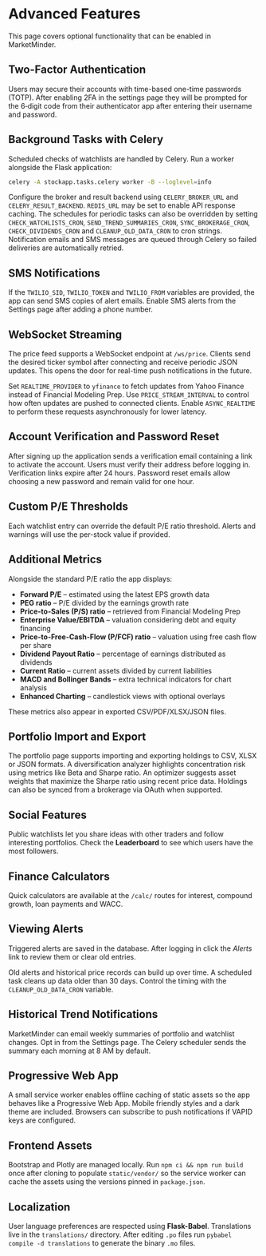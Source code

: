 # Advanced Features

This page covers optional functionality that can be enabled in MarketMinder.

## Two-Factor Authentication

Users may secure their accounts with time-based one-time passwords (TOTP).
After enabling 2FA in the settings page they will be prompted for the
6‑digit code from their authenticator app after entering their username and
password.

## Background Tasks with Celery

Scheduled checks of watchlists are handled by Celery.  Run a worker alongside
the Flask application:

```bash
celery -A stockapp.tasks.celery worker -B --loglevel=info
```

Configure the broker and result backend using `CELERY_BROKER_URL` and
`CELERY_RESULT_BACKEND`.  `REDIS_URL` may be set to enable API response
caching.
The schedules for periodic tasks can also be overridden by setting
`CHECK_WATCHLISTS_CRON`, `SEND_TREND_SUMMARIES_CRON`, `SYNC_BROKERAGE_CRON`,
`CHECK_DIVIDENDS_CRON` and `CLEANUP_OLD_DATA_CRON` to cron strings.
Notification emails and SMS messages are queued through Celery so failed
deliveries are automatically retried.

## SMS Notifications

If the `TWILIO_SID`, `TWILIO_TOKEN` and `TWILIO_FROM` variables are provided,
the app can send SMS copies of alert emails.  Enable SMS alerts from the
Settings page after adding a phone number.

## WebSocket Streaming

The price feed supports a WebSocket endpoint at `/ws/price`. Clients send the
desired ticker symbol after connecting and receive periodic JSON updates. This
opens the door for real-time push notifications in the future.

Set `REALTIME_PROVIDER` to `yfinance` to fetch updates from Yahoo Finance
instead of Financial Modeling Prep. Use `PRICE_STREAM_INTERVAL` to control how
often updates are pushed to connected clients. Enable `ASYNC_REALTIME` to
perform these requests asynchronously for lower latency.

## Account Verification and Password Reset

After signing up the application sends a verification email containing a link to activate the account.
Users must verify their address before logging in. Verification links expire after 24 hours.
Password reset emails allow choosing a new password and remain valid for one hour.

## Custom P/E Thresholds

Each watchlist entry can override the default P/E ratio threshold. Alerts and warnings will use
the per-stock value if provided.

## Additional Metrics

Alongside the standard P/E ratio the app displays:

* **Forward P/E** – estimated using the latest EPS growth data
* **PEG ratio** – P/E divided by the earnings growth rate
* **Price-to-Sales (P/S) ratio** – retrieved from Financial Modeling Prep
* **Enterprise Value/EBITDA** – valuation considering debt and equity financing
* **Price-to-Free-Cash-Flow (P/FCF) ratio** – valuation using free cash flow per share
* **Dividend Payout Ratio** – percentage of earnings distributed as dividends
* **Current Ratio** – current assets divided by current liabilities
* **MACD and Bollinger Bands** – extra technical indicators for chart analysis
* **Enhanced Charting** – candlestick views with optional overlays

These metrics also appear in exported CSV/PDF/XLSX/JSON files.

## Portfolio Import and Export

The portfolio page supports importing and exporting holdings to CSV, XLSX or JSON formats.
A diversification analyzer highlights concentration risk using metrics like Beta and Sharpe ratio.
An optimizer suggests asset weights that maximize the Sharpe ratio using recent price data.
Holdings can also be synced from a brokerage via OAuth when supported.

## Social Features

Public watchlists let you share ideas with other traders and follow interesting portfolios.
Check the **Leaderboard** to see which users have the most followers.

## Finance Calculators

Quick calculators are available at the `/calc/` routes for interest, compound growth, loan payments and WACC.

## Viewing Alerts

Triggered alerts are saved in the database. After logging in click the *Alerts* link to review them or clear old entries.

Old alerts and historical price records can build up over time. A scheduled task cleans up data older than 30 days. Control the timing with the `CLEANUP_OLD_DATA_CRON` variable.

## Historical Trend Notifications

MarketMinder can email weekly summaries of portfolio and watchlist changes.
Opt in from the Settings page. The Celery scheduler sends the summary each morning at 8&nbsp;AM by default.

## Progressive Web App

A small service worker enables offline caching of static assets so the app behaves like a Progressive Web App.
Mobile friendly styles and a dark theme are included. Browsers can subscribe to push notifications if VAPID keys
are configured.

## Frontend Assets

Bootstrap and Plotly are managed locally. Run `npm ci && npm run build` once after cloning to populate
`static/vendor/` so the service worker can cache the assets using the versions pinned in `package.json`.

## Localization

User language preferences are respected using **Flask-Babel**. Translations live in the `translations/` directory.
After editing `.po` files run `pybabel compile -d translations` to generate the binary `.mo` files.
